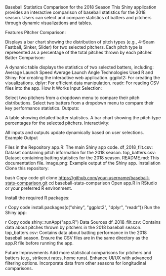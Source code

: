 Baseball Statistics Comparison for the 2018 Season
This Shiny application provides an interactive comparison of baseball statistics for the 2018 season. Users can select and compare statistics of batters and pitchers through dynamic visualizations and tables.

Features
Pitcher Comparison:

Displays a bar chart showing the distribution of pitch types (e.g., 4-Seam Fastball, Sinker, Slider) for two selected pitchers.
Each pitch type is represented as a percentage of the total pitches thrown by each pitcher.
Batter Comparison:

A dynamic table displays the statistics of two selected batters, including:
Average Launch Speed
Average Launch Angle
Technologies Used
R and Shiny: For creating the interactive web application.
ggplot2: For creating the visualizations.
dplyr: For efficient data manipulation.
readr: For reading CSV files into the app.
How It Works
Input Selection:

Select two pitchers from a dropdown menu to compare their pitch distributions.
Select two batters from a dropdown menu to compare their key performance statistics.
Outputs:

A table showing detailed batter statistics.
A bar chart showing the pitch type percentages for the selected pitchers.
Interactivity:

All inputs and outputs update dynamically based on user selections.
Example Output

Files in the Repository
app.R: The main Shiny app code.
df_2018_filt.csv: Dataset containing pitch information for the 2018 season.
top_batters.csv: Dataset containing batting statistics for the 2018 season.
README.md: This documentation file.
image.png: Example output of the Shiny app.
Installation
Clone this repository:

bash
Copy code
git clone https://github.com/your-username/baseball-stats-comparison.git
cd baseball-stats-comparison
Open app.R in RStudio or your preferred R environment.

Install the required R packages:

r
Copy code
install.packages(c("shiny", "ggplot2", "dplyr", "readr"))
Run the Shiny app:

r
Copy code
shiny::runApp("app.R")
Data Sources
df_2018_filt.csv: Contains data about pitches thrown by pitchers in the 2018 baseball season.
top_batters.csv: Contains data about batting performance in the 2018 baseball season.
Ensure the CSV files are in the same directory as the app.R file before running the app.

Future Improvements
Add more statistical comparisons for pitchers and batters (e.g., strikeout rates, home runs).
Enhance UI/UX with advanced filtering options.
Incorporate data from other seasons for longitudinal comparisons.
